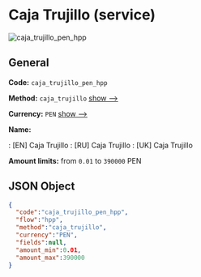 
# Caja Trujillo (service) 
![caja_trujillo_pen_hpp](https://static.openfintech.io/payment_methods/caja_trujillo_pen_hpp/logo.svg?w=400&c=v0.59.26#w200)  

## General 
 
**Code:** `caja_trujillo_pen_hpp` 
 
**Method:** `caja_trujillo` 
 [show -->](/payment-methods/caja_trujillo/) 
 
**Currency:** `PEN` [show -->](/currencies/PEN/) 
 
**Name:** 
 
:	[EN] Caja Trujillo 
:	[RU] Caja Trujillo 
:	[UK] Caja Trujillo 
 
**Amount limits:** from `0.01` to `390000` PEN 

## JSON Object 

```json
{
  "code":"caja_trujillo_pen_hpp",
  "flow":"hpp",
  "method":"caja_trujillo",
  "currency":"PEN",
  "fields":null,
  "amount_min":0.01,
  "amount_max":390000
}
```  

